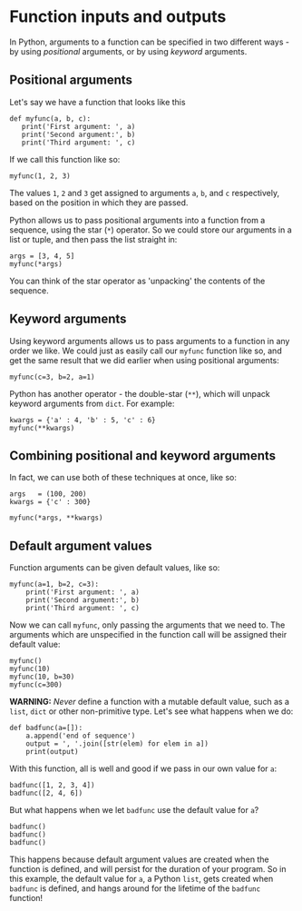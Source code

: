 # Function inputs and outputs


In Python, arguments to a function can be specified in two different ways - by
using _positional_ arguments, or by using _keyword_ arguments.


## Positional arguments


Let's say we have a function that looks like this


```
def myfunc(a, b, c):
   print('First argument: ', a)
   print('Second argument:', b)
   print('Third argument: ', c)
```


If we call this function like so:


```
myfunc(1, 2, 3)
```


The values `1`, `2` and `3` get assigned to arguments `a`, `b`, and `c`
respectively, based on the position in which they are passed.


Python allows us to pass positional arguments into a function from a sequence,
using the star (`*`) operator. So we could store our arguments in a list or
tuple, and then pass the list straight in:

```
args = [3, 4, 5]
myfunc(*args)
```

You can think of the star operator as 'unpacking' the contents of the
sequence.


## Keyword arguments


Using keyword arguments allows us to pass arguments to a function in any order
we like.  We could just as easily call our `myfunc` function like so, and get
the same result that we did earlier when using positional arguments:


```
myfunc(c=3, b=2, a=1)
```


Python has another operator - the double-star (`**`), which will unpack
keyword arguments from `dict`. For example:

```
kwargs = {'a' : 4, 'b' : 5, 'c' : 6}
myfunc(**kwargs)
```


## Combining positional and keyword arguments


In fact, we can use both of these techniques at once, like so:

```
args   = (100, 200)
kwargs = {'c' : 300}

myfunc(*args, **kwargs)
```


## Default argument values


Function arguments can be given default values, like so:


```
myfunc(a=1, b=2, c=3):
    print('First argument: ', a)
    print('Second argument:', b)
    print('Third argument: ', c)
```


Now we can call `myfunc`, only passing the arguments that we need to. The
arguments which are unspecified in the function call will be assigned their
default value:


```
myfunc()
myfunc(10)
myfunc(10, b=30)
myfunc(c=300)
```


__WARNING:__ _Never_ define a function with a mutable default value, such as a
`list`, `dict` or other non-primitive type. Let's see what happens when we do:


```
def badfunc(a=[]):
    a.append('end of sequence')
    output = ', '.join([str(elem) for elem in a])
    print(output)
```


With this function, all is well and good if we pass in our own value for `a`:


```
badfunc([1, 2, 3, 4])
badfunc([2, 4, 6])
```


But what happens when we let `badfunc` use the default value for `a`?


```
badfunc()
badfunc()
badfunc()
```


This happens because default argument values are created when the function is
defined, and will persist for the duration of your program. So in this
example, the default value for `a`, a Python `list`, gets created when
`badfunc` is defined, and hangs around for the lifetime of the `badfunc`
function!